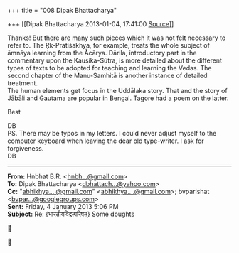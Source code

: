+++
title = "008 Dipak Bhattacharya"

+++
[[Dipak Bhattacharya	2013-01-04, 17:41:00 [Source](https://groups.google.com/g/bvparishat/c/fzrjy21oPs4)]]



Thanks! But there are many such pieces which it was not felt necessary to refer to. The Ṛk-Prātiśākhya, for example, treats the whole subject of āmnāya learning from the Ācārya. Dārila, introductory part in the commentary upon the Kauśika-Sūtra, is more detailed about the different types of texts to be adopted for teaching and learning the Vedas. The second chapter of the Manu-Samhitā is another instance of detailed treatment.  
The human elements get focus in the Uddālaka story. That and the story of Jābāli and Gautama are popular in Bengal. Tagore had a poem on the latter.

Best

DB  
PS. There may be typos in my letters. I could never adjust myself to the computer keyboard when leaving the dear old type-writer. I ask for forgiveness.  
DB  
  

  

  

------------------------------------------------------------------------

**From:** Hnbhat B.R. \<[hnbh...@gmail.com]()\>  
**To:** Dipak Bhattacharya \<[dbhattach...@yahoo.com]()\>  
**Cc:** "[abhikhya....@gmail.com]()" \<[abhikhya....@gmail.com]()\>; bvparishat \<[bvpar...@googlegroups.com]()\>  
**Sent:** Friday, 4 January 2013 5:06 PM  
**Subject:** Re: {भारतीयविद्वत्परिषत्} Some doughts  

  





